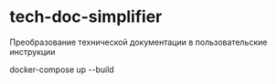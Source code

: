 # tech-doc-simplifier
Преобразование технической документации в пользовательские инструкции

docker-compose up --build